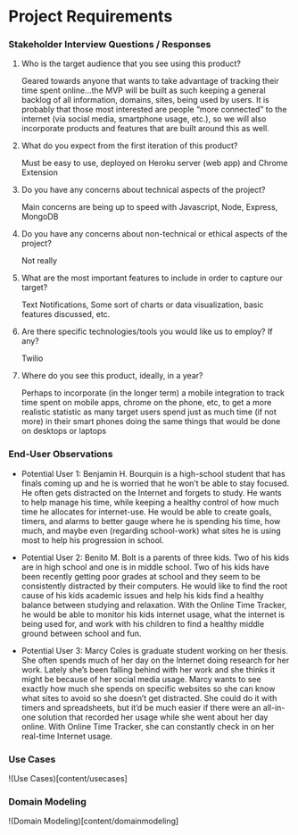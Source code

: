 # Project Requirements

### Stakeholder Interview Questions / Responses
1. Who is the target audience that you see using this product?

   Geared towards anyone that wants to take advantage of tracking their time spent online…the MVP will be built as such keeping a general backlog of all information, domains, sites, being used by users. It is probably that those most interested are people “more connected” to the internet (via social media, smartphone usage, etc.), so we will also incorporate products and features that are built around this as well.  
2. What do you expect from the first iteration of this product?  

   Must be easy to use, deployed on Heroku server (web app) and Chrome Extension
3. Do you have any concerns about technical aspects of the project?

   Main concerns are being up to speed with Javascript, Node, Express, MongoDB
4. Do you have any concerns about non-technical or ethical aspects of the project?

   Not really
5. What are the most important features to include in order to capture our target?

   Text Notifications, Some sort of charts or data visualization, basic features discussed, etc.
6. Are there specific technologies/tools you would like us to employ? If any?

   Twilio
7. Where do you see this product, ideally, in a year?

   Perhaps to incorporate (in the longer term) a mobile integration to track time spent on mobile apps, chrome on the phone, etc, to get a more realistic statistic as many target users spend just as much time (if not more) in their smart phones doing the same things that would be done on desktops or laptops  

### End-User Observations
* Potential User 1:
   Benjamin H. Bourquin is a high-school student that has finals coming up and he is worried that he won’t be able to stay focused. He often gets distracted on the Internet and forgets to study. He wants to help manage his time, while keeping a healthy control of how much time he allocates for internet-use. He would be able to create goals, timers, and alarms to better gauge where he is spending his time, how much, and maybe even (regarding school-work) what sites he is using most to help his progression in school.

* Potential User 2:
   Benito M. Bolt is a parents of three kids. Two of his kids are in high school and one is in middle school. Two of his kids have been recently getting poor grades at school and they seem to be consistently distracted by their computers. He would like to find the root cause of his kids academic issues and help his kids find a healthy balance between studying and relaxation. With the Online Time Tracker, he would be able to monitor his kids internet usage, what the internet is being used for, and work with his children to find a healthy middle ground between school and fun.

* Potential User 3:
   Marcy Coles is graduate student working on her thesis. She often spends much of her day on the Internet doing research for her work. Lately she’s been falling behind with her work and she thinks it might be because of her social media usage. Marcy wants to see exactly how much she spends on specific websites so she can know what sites to avoid so she doesn’t get distracted. She could do it with timers and spreadsheets, but it’d be much easier if there were an all-in-one solution that recorded her usage while she went about her day online. With Online Time Tracker, she can constantly check in on her real-time Internet usage.

### Use Cases

!(Use Cases)[content/usecases]

### Domain Modeling
!(Domain Modeling)[content/domainmodeling]
